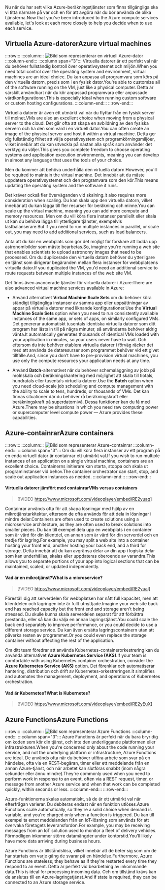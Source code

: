 <span data-ttu-id="63ad9-101">Nu när du har sett vilka Azure-beräkningstjänster som finns tillgängliga ska vi titta närmare på var och en för att avgöra när du bör använda de olika tjänsterna.</span><span class="sxs-lookup"><span data-stu-id="63ad9-101">Now that you've been introduced to the Azure compute services available, let's look at each more closely to help you decide when to use each service.</span></span>

## <a name="azure-virtual-machines"></a><span data-ttu-id="63ad9-102">Virtuella Azure-datorer</span><span class="sxs-lookup"><span data-stu-id="63ad9-102">Azure virtual machines</span></span>

:::row:::
  :::column:::
    ![Bild som representerar en virtuell Azure-dator](../media/3-azure-vms.png)
  :::column-end:::
  :::column span="3":::
<span data-ttu-id="63ad9-104">Virtuella datorer är ett perfekt val när du behöver fullständig kontroll över operativsystemet och miljön.</span><span class="sxs-lookup"><span data-stu-id="63ad9-104">When you need total control over the operating system and environment, virtual machines are an ideal choice.</span></span> <span data-ttu-id="63ad9-105">Du kan anpassa all programvara som körs på den virtuella datorn, precis som i en fysisk dator.</span><span class="sxs-lookup"><span data-stu-id="63ad9-105">You're able to customize all of the software running on the VM, just like a physical computer.</span></span> <span data-ttu-id="63ad9-106">Detta är särskilt användbart när du kör anpassad programvara eller anpassade värdkonfigurationer.</span><span class="sxs-lookup"><span data-stu-id="63ad9-106">This is especially ideal when running custom software or custom hosting configurations.</span></span>
  :::column-end:::
:::row-end:::

<span data-ttu-id="63ad9-107">Virtuella datorer är även ett utmärkt val när du flyttar från en fysisk server till molnet.</span><span class="sxs-lookup"><span data-stu-id="63ad9-107">VMs are also an excellent choice when moving from a physical server to the cloud.</span></span> <span data-ttu-id="63ad9-108">Det går ofta att skapa en avbildning av den fysiska servern och ha den som värd i en virtuell dator.</span><span class="sxs-lookup"><span data-stu-id="63ad9-108">You can often create an image of the physical server and host it within a virtual machine.</span></span> <span data-ttu-id="63ad9-109">Detta ger dig fullständig frihet att välja operativsystem och programkörningsmiljöer, vilket innebär att du kan utveckla på nästan alla språk som använder det verktyg du väljer.</span><span class="sxs-lookup"><span data-stu-id="63ad9-109">This gives you complete freedom to choose operating systems and application execution environments, meaning you can develop in almost any language that uses the tools of your choice.</span></span>

<span data-ttu-id="63ad9-110">Men du kommer att behöva underhålla den virtuella datorn.</span><span class="sxs-lookup"><span data-stu-id="63ad9-110">However, you'll be required to maintain the virtual machine.</span></span> <span data-ttu-id="63ad9-111">Det innebär att du måste uppdatera operativsystemet och den programvara som den kör.</span><span class="sxs-lookup"><span data-stu-id="63ad9-111">This means updating the operating system and the software it runs.</span></span> 

<span data-ttu-id="63ad9-112">Det kräver också fler överväganden vid skalning.</span><span class="sxs-lookup"><span data-stu-id="63ad9-112">It also requires more consideration when scaling.</span></span> <span data-ttu-id="63ad9-113">Du kan skala upp den virtuella datorn, vilket innebär att du kan lägga till fler resurser för beräkning och minne.</span><span class="sxs-lookup"><span data-stu-id="63ad9-113">You can scale up the virtual machine, meaning you can add more compute and memory resources.</span></span> <span data-ttu-id="63ad9-114">Men om du vill köra flera instanser parallellt eller skala ut kan du behöva lägga till ytterligare tjänster, exempelvis lastbalanserare.</span><span class="sxs-lookup"><span data-stu-id="63ad9-114">But if you need to run multiple instances in parallel, or scale out, you may need to add additional services, such as load balancers.</span></span>

<span data-ttu-id="63ad9-115">Anta att du kör en webbplats som gör det möjligt för forskare att ladda upp astronomibilder som måste bearbetas.</span><span class="sxs-lookup"><span data-stu-id="63ad9-115">So, imagine you're running a web site that enables scientists to upload astronomy images that need to be processed.</span></span> <span data-ttu-id="63ad9-116">Om du duplicerade den virtuella datorn behöver du ytterligare en tjänst som dirigerar begäranden mellan flera instanser för webbplatsens virtuella dator.</span><span class="sxs-lookup"><span data-stu-id="63ad9-116">If you duplicated the VM, you'd need an additional service to route requests between multiple instances of the web site VM.</span></span>

<span data-ttu-id="63ad9-117">Det finns även avancerade tjänster för virtuella datorer i Azure:</span><span class="sxs-lookup"><span data-stu-id="63ad9-117">There are also advanced virtual machine services available in Azure:</span></span>

- <span data-ttu-id="63ad9-118">Använd alternativet **Virtual Machine Scale Sets** om du behöver köra ständigt tillgängliga instanser av samma app eller uppsättningar av appar på virtuella datorer med liknande konfigurationer.</span><span class="sxs-lookup"><span data-stu-id="63ad9-118">Use the **Virtual Machine Scale Sets** option when you need to run consistently available instances of the same app, or sets of apps, on similarly configured VMs.</span></span> <span data-ttu-id="63ad9-119">Det genererar automatiskt tusentals identiska virtuella datorer som ditt program har lästs in till på några minuter, så användarna behöver aldrig vänta.</span><span class="sxs-lookup"><span data-stu-id="63ad9-119">It automatically generates thousands of identical VMs loaded with your application in minutes, so your users never have to wait.</span></span> <span data-ttu-id="63ad9-120">Och eftersom du inte behöver etablera virtuella datorer i förväg räcker det med att använda de dataresurser som programmet behöver vid ett givet tillfälle.</span><span class="sxs-lookup"><span data-stu-id="63ad9-120">And, since you don't have to pre-provision virtual machines, you use only the compute resources your application needs at any time.</span></span>

- <span data-ttu-id="63ad9-121">Använd **Batch**-alternativet när du behöver schemaläggning av jobb på molnskala och beräkningshantering med möjlighet att skala till tiotals, hundratals eller tusentals virtuella datorer.</span><span class="sxs-lookup"><span data-stu-id="63ad9-121">Use the **Batch** option when you need cloud-scale job scheduling and compute management with the ability to scale to tens, hundreds, or thousands of VMs.</span></span> <span data-ttu-id="63ad9-122">Det kan finnas situationer där du behöver rå beräkningskraft eller beräkningskraft på superdatornivå. Dessa funktioner kan du få med Azure.</span><span class="sxs-lookup"><span data-stu-id="63ad9-122">There may be situations in which you need raw computing power or supercomputer level compute power &mdash; Azure provides these capabilities.</span></span>

## <a name="azure-containers"></a><span data-ttu-id="63ad9-123">Azure-containrar</span><span class="sxs-lookup"><span data-stu-id="63ad9-123">Azure containers</span></span>

:::row:::
  :::column:::
    ![Bild som representerar Azure-containrar](../media/3-azure-containers.png)
  :::column-end:::
  :::column span="3":::
<span data-ttu-id="63ad9-125">Om du vill köra flera instanser av ett program på en enda virtuell dator är containrar ett utmärkt val.</span><span class="sxs-lookup"><span data-stu-id="63ad9-125">If you wish to run multiple instances of an application on a single virtual machine, containers are an excellent choice.</span></span> <span data-ttu-id="63ad9-126">Containerns initierare kan starta, stoppa och skala ut programinstanser vid behov.</span><span class="sxs-lookup"><span data-stu-id="63ad9-126">The container orchestrator can start, stop, and scale out application instances as needed.</span></span>
  :::column-end:::
:::row-end:::

#### <a name="vms-versus-containers"></a><span data-ttu-id="63ad9-127">Virtuella datorer jämfört med containrar</span><span class="sxs-lookup"><span data-stu-id="63ad9-127">VMs versus containers</span></span>

> [!VIDEO https://www.microsoft.com/videoplayer/embed/RE2yuaq]

<span data-ttu-id="63ad9-128">Containrar används ofta för att skapa lösningar med hjälp av en mikrotjänstarkitektur, eftersom de ofta används för att dela in lösningar i mindre delar.</span><span class="sxs-lookup"><span data-stu-id="63ad9-128">Containers are often used to create solutions using a microservice architecture, as they are often used to break solutions into smaller pieces.</span></span> <span data-ttu-id="63ad9-129">Du kan till exempel dela upp en webbplats i en container som är värd för din klientdel, en annan som är värd för din serverdel och en tredje för lagring.</span><span class="sxs-lookup"><span data-stu-id="63ad9-129">For example, you may split a web site into a container hosting your front end, another hosting your back end, and a third for storage.</span></span> <span data-ttu-id="63ad9-130">Detta innebär att du kan avgränsa delar av din app i logiska delar som kan underhållas, skalas eller uppdateras oberoende av varandra.</span><span class="sxs-lookup"><span data-stu-id="63ad9-130">This allows you to separate portions of your app into logical sections that can be maintained, scaled, or updated independently.</span></span>

#### <a name="what-is-a-microservice"></a><span data-ttu-id="63ad9-131">Vad är en mikrotjänst?</span><span class="sxs-lookup"><span data-stu-id="63ad9-131">What is a microservice?</span></span>

> [!VIDEO https://www.microsoft.com/videoplayer/embed/RE2yual]

<span data-ttu-id="63ad9-132">Föreställ dig att serverdelen för webbplatsen har nått full kapacitet, men att klientdelen och lagringen inte är fullt utnyttjade.</span><span class="sxs-lookup"><span data-stu-id="63ad9-132">Imagine your web site back end has reached capacity but the front end and storage aren't being stressed.</span></span> <span data-ttu-id="63ad9-133">Du skulle kunna skala serverdelen separat för att förbättra prestanda, eller så kan du välja en annan lagringstjänst.</span><span class="sxs-lookup"><span data-stu-id="63ad9-133">You could scale the back end separately to improve performance, or you could decide to use a different storage service.</span></span> <span data-ttu-id="63ad9-134">Du kan även ersätta lagringscontainern utan att påverka resten av programmet.</span><span class="sxs-lookup"><span data-stu-id="63ad9-134">Or you could even replace the storage container without affecting the rest of the application.</span></span>

<span data-ttu-id="63ad9-135">Om ditt team föredrar att använda Kubernetes-containerorkestrering kan du använda alternativet **Azure Kubernetes Service (AKS)**.</span><span class="sxs-lookup"><span data-stu-id="63ad9-135">If your team is comfortable with using Kubernetes container orchestration, consider the **Azure Kubernetes Service (AKS)** option.</span></span> <span data-ttu-id="63ad9-136">Det förenklar och automatiserar hantering, distribution och drift av Kubernetes-orkestreringen.</span><span class="sxs-lookup"><span data-stu-id="63ad9-136">It simplifies and automates the management, deployment, and operations of Kubernetes orchestration.</span></span>

#### <a name="what-is-kubernetes"></a><span data-ttu-id="63ad9-137">Vad är Kubernetes?</span><span class="sxs-lookup"><span data-stu-id="63ad9-137">What is Kubernetes?</span></span>

> [!VIDEO https://www.microsoft.com/videoplayer/embed/RE2yEuX]

## <a name="azure-functions"></a><span data-ttu-id="63ad9-138">Azure Functions</span><span class="sxs-lookup"><span data-stu-id="63ad9-138">Azure Functions</span></span>

:::row:::
  :::column:::
    ![Bild som representerar Azure Functions](../media/3-azure-functions.png)
  :::column-end:::
  :::column span="3":::
<span data-ttu-id="63ad9-140">Azure Functions är perfekt när du bara bryr dig om koden som kör din tjänst, och inte den underliggande plattformen eller infrastrukturen.</span><span class="sxs-lookup"><span data-stu-id="63ad9-140">When you're concerned only about the code running your service, and not the underlying platform or infrastructure, Azure Functions are ideal.</span></span> <span data-ttu-id="63ad9-141">De används ofta när du behöver utföra arbete som svar på en händelse, ofta via en REST-begäran, timer eller ett meddelande från en annan Azure-tjänst, och när arbetet kan slutföras snabbt (inom några sekunder eller ännu mindre).</span><span class="sxs-lookup"><span data-stu-id="63ad9-141">They're commonly used when you need to perform work in response to an event, often via a REST request, timer, or message from another Azure service and when that work can be completed quickly, within seconds or less.</span></span>
  :::column-end:::
:::row-end:::

<span data-ttu-id="63ad9-142">Azure-funktionerna skalas automatiskt, så de är ett utmärkt val när efterfrågan varierar. Du debiteras endast när en funktion utlöses.</span><span class="sxs-lookup"><span data-stu-id="63ad9-142">Azure Functions scale automatically, so they're a solid choice when demand is variable, and you're charged only when a function is triggered.</span></span> <span data-ttu-id="63ad9-143">Du kan till exempel ta emot meddelanden från en IoT-lösning som används för att övervaka företagets leveransfordon.</span><span class="sxs-lookup"><span data-stu-id="63ad9-143">For example, you may be receiving messages from an IoT solution used to monitor a fleet of delivery vehicles.</span></span> <span data-ttu-id="63ad9-144">Förmodligen inkommer större datamängder under kontorstid.</span><span class="sxs-lookup"><span data-stu-id="63ad9-144">You'll likely have more data arriving during business hours.</span></span>

<span data-ttu-id="63ad9-145">Azure Functions är tillståndslösa, vilket innebär att de beter sig som om de har startats om varje gång de svarar på en händelse.</span><span class="sxs-lookup"><span data-stu-id="63ad9-145">Furthermore, Azure Functions are stateless; they behave as if they're restarted every time they respond to an event.</span></span> <span data-ttu-id="63ad9-146">Detta är perfekt vid bearbetning av inkommande data.</span><span class="sxs-lookup"><span data-stu-id="63ad9-146">This is ideal for processing incoming data.</span></span> <span data-ttu-id="63ad9-147">Och om tillstånd krävs kan de anslutas till en Azure-lagringstjänst.</span><span class="sxs-lookup"><span data-stu-id="63ad9-147">And if state is required, they can be connected to an Azure storage service.</span></span>
